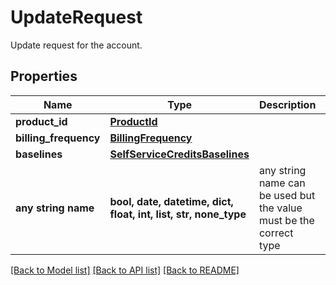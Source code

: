 # UpdateRequest

Update request for the account.

## Properties
Name | Type | Description | Notes
------------ | ------------- | ------------- | -------------
**product_id** | [**ProductId**](ProductId.md) |  | 
**billing_frequency** | [**BillingFrequency**](BillingFrequency.md) |  | 
**baselines** | [**SelfServiceCreditsBaselines**](SelfServiceCreditsBaselines.md) |  | 
**any string name** | **bool, date, datetime, dict, float, int, list, str, none_type** | any string name can be used but the value must be the correct type | [optional]

[[Back to Model list]](../README.md#documentation-for-models) [[Back to API list]](../README.md#documentation-for-api-endpoints) [[Back to README]](../README.md)


